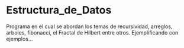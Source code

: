 # Estructura_de_Datos
Programa en el cual se abordan los temas de recursividad, arreglos, arboles, fibonacci, el Fractal de Hilbert entre otros. Ejemplificando con ejemplos...
